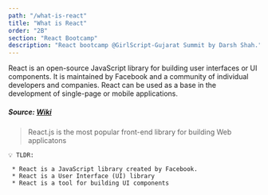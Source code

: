 ```yaml
---
path: "/what-is-react"
title: "What is React"
order: "2B"
section: "React Bootcamp"
description: "React bootcamp @GirlScript-Gujarat Summit by Darsh Shah."
---
```


React is an open-source JavaScript library for building user interfaces or UI components. It is maintained by Facebook and a community of individual developers and companies. React can be used as a base in the development of single-page or mobile applications.

##### _Source:_ [Wiki](<https://en.wikipedia.org/wiki/React_(web_framework)>)

> React.js is the most popular front-end library for building Web applicatons

```
💡 TLDR:

 * React is a JavaScript library created by Facebook.
 * React is a User Interface (UI) library
 * React is a tool for building UI components
```
